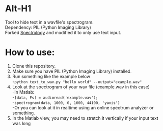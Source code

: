Alt-H1
======
Tool to hide text in a wavfile's spectrogram.  
Dependency: PIL (Python Imaging Library)  
Forked [Spectrology](https://github.com/solusipse/spectrology) and modified
it to only use text input.

# How to use:
1. Clone this repository.
2. Make sure you have PIL (Python Imaging Library) installed.
3. Run something like the example below  
   -`python text_to_wav.py "hello world" --output="example.wav"`
4. Look at the spectrogram of your wav file (example.wav in this case)  
    -In Matlab:  
    -`[data, Fs] = audioread('example.wav');`  
    -`spectrogram(data, 1000, 0, 1000, 44100, 'yaxis')`  
    -Or you can look at it in realtime using an online spectrum analyzer
    or something.
5. In the Matlab view, you may need to stretch it vertically if your input
text was long
